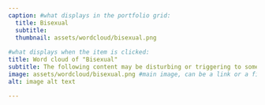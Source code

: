 ```yaml
---
caption: #what displays in the portfolio grid:
  title: Bisexual
  subtitle: 
  thumbnail: assets/wordcloud/bisexual.png
  
#what displays when the item is clicked:
title: Word cloud of "Bisexual"
subtitle: The following content may be disturbing or triggering to some viewers. It includes themes of violence, abuse, and trauma. If you feel that this content may be disturbing to you, please exercise caution before continuing.
image: assets/wordcloud/bisexual.png #main image, can be a link or a file in assets/img/portfolio
alt: image alt text

---
```


